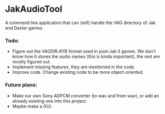 # JakAudioTool

A command line application that can (will) handle the VAG directory of Jak and Daxter games.


### Todo:
- Figure out the VAGDIR.AYB format used in post-Jak II games. We don't know how it stores the audio names (this is kinda important), the rest are mostly figured out.
- Implement missing features, they are mentioned in the code.
- Improve code. Change existing code to be more object-oriented.

### Future plans:
- Make our own Sony ADPCM converter (to wav and from wav), or add an already existing one into this project.
- Maybe make a GUI.
